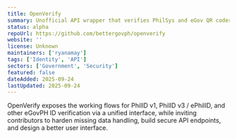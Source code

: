 ```yaml
---
title: OpenVerify
summary: Unofficial API wrapper that verifies PhilSys and eGov QR codes to make identity validation easier for civic-tech projects.
status: alpha
repoUrl: https://github.com/bettergovph/openverify
website: ''
license: Unknown
maintainers: ['ryanamay']
tags: ['Identity', 'API']
sectors: ['Government', 'Security']
featured: false
dateAdded: 2025-09-24
lastUpdated: 2025-09-24
---
```


OpenVerify exposes the working flows for PhilID v1, PhilID v3 / ePhilID, and other eGovPH ID verification via a unified interface, while inviting contributors to harden missing data handling, build secure API endpoints, and design a better user interface.
